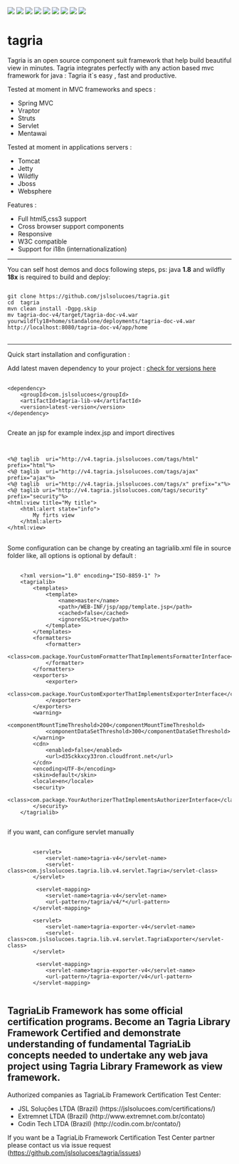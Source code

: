 [![][travis img]][travis]
[![][maven img]][maven]
[![][sonar img]][sonar]
[![][bugs img]][bugs]
[![][coverage img]][coverage]
[![][lines img]][lines]
[![][vulnerabilities img]][vulnerabilities]
[![][code_smells img]][code_smells]
[![][paypal img]][paypal]

[travis]:https://travis-ci.org/jslsolucoes/tagria
[travis img]:https://travis-ci.org/jslsolucoes/tagria.svg?branch=master

[maven]:http://search.maven.org/#search|gav|1|g:"com.jslsolucoes"%20AND%20a:"tagria"
[maven img]:https://maven-badges.herokuapp.com/maven-central/com.jslsolucoes/tagria/badge.svg

[sonar]:https://sonarcloud.io/dashboard/index/com.jslsolucoes:tagria:master
[sonar img]:https://sonarcloud.io/api/badges/gate?key=com.jslsolucoes:tagria:master

[bugs]:https://sonarcloud.io/dashboard/index/com.jslsolucoes:tagria:master
[bugs img]:https://sonarcloud.io/api/badges/measure?key=com.jslsolucoes:tagria:master&metric=bugs

[coverage]:https://sonarcloud.io/dashboard/index/com.jslsolucoes:tagria:master
[coverage img]:https://sonarcloud.io/api/badges/measure?key=com.jslsolucoes:tagria:master&metric=coverage

[bugs]:https://sonarcloud.io/dashboard/index/com.jslsolucoes:tagria:master
[bugs img]:https://sonarcloud.io/api/badges/measure?key=com.jslsolucoes:tagria:master&metric=bugs

[lines]:https://sonarcloud.io/dashboard/index/com.jslsolucoes:tagria:master
[lines img]:https://sonarcloud.io/api/badges/measure?key=com.jslsolucoes:tagria:master&metric=lines

[vulnerabilities]:https://sonarcloud.io/dashboard/index/com.jslsolucoes:tagria:master
[vulnerabilities img]:https://sonarcloud.io/api/badges/measure?key=com.jslsolucoes:tagria:master&metric=vulnerabilities

[code_smells]:https://sonarcloud.io/dashboard/index/com.jslsolucoes:tagria:master
[code_smells img]:https://sonarcloud.io/api/badges/measure?key=com.jslsolucoes:tagria:master&metric=code_smells

[paypal]:https://www.paypal.com/cgi-bin/webscr?cmd=_s-xclick&hosted_button_id=PE25DPU3CNFH4
[paypal img]:https://www.paypalobjects.com/en_US/i/btn/btn_donateCC_LG.gif


# tagria
Tagria is an open source component suit framework that help build beautiful view in minutes. Tagria integrates perfectly with any action based mvc framework for java : 
Tagria it`s easy , fast and productive.

Tested at moment in MVC frameworks and specs :
<ul>
	<li>Spring MVC</li>
	<li>Vraptor</li>
	<li>Struts</li>
	<li>Servlet</li>
	<li>Mentawai</li>
</ul>

Tested at moment in applications servers :
<ul>
	<li>Tomcat</li>
	<li>Jetty</li>
	<li>Wildfly</li>
	<li>Jboss</li>
	<li>Websphere</li>
</ul>


Features :
<ul>
	<li>Full html5,css3 support</li>
	<li>Cross browser support components</li>
	<li>Responsive</li>
	<li>W3C compatible</li>
	<li>Support for i18n (internationalization)</li>
</ul>


<hr/>
You can self host demos and docs following steps, ps: java <strong>1.8</strong> and wildfly <strong>18x</strong> is required to build and deploy:

<pre>
<code>
git clone https://github.com/jslsolucoes/tagria.git
cd  tagria
mvn clean install -Dgpg.skip
mv tagria-doc-v4/target/tagria-doc-v4.war yourwildfly18+home/standalone/deployments/tagria-doc-v4.war
http://localhost:8080/tagria-doc-v4/app/home
</code>
</pre>

<hr/>
Quick start installation and configuration : 

Add latest maven dependency to your project : <a href='https://mvnrepository.com/artifact/com.jslsolucoes/tagria-lib-v4' target='_blank'>check for versions here</a>
<pre>
	<code>
&lt;dependency&gt;
	&lt;groupId&gt;com.jslsolucoes&lt;/groupId&gt;
	&lt;artifactId&gt;tagria-lib-v4&lt;/artifactId&gt;
	&lt;version&gt;latest-version&lt;/version&gt;
&lt;/dependency&gt;
	</code>
</pre>

Create an jsp for example index.jsp and import directives
<pre>
	<code>
	
&lt;%@ taglib  uri="http://v4.tagria.jslsolucoes.com/tags/html" prefix="html"%&gt;
&lt;%@ taglib  uri="http://v4.tagria.jslsolucoes.com/tags/ajax" prefix="ajax"%&gt;
&lt;%@ taglib  uri="http://v4.tagria.jslsolucoes.com/tags/x" prefix="x"%&gt;
&lt;%@ taglib uri="http://v4.tagria.jslsolucoes.com/tags/security" prefix="security"%&gt;
&lt;html:view title="My title"&gt;
	&lt;html:alert state="info"&gt;
		My firts view	
	&lt;/html:alert&gt;
&lt;/html:view&gt;
</code>
</pre>

Some configuration can be change by creating an tagrialib.xml file in source folder like, all options is optional by default :
<pre>
	<code>
	&lt;?xml version="1.0" encoding="ISO-8859-1" ?&gt;
	&lt;tagrialib&gt;
		&lt;templates&gt;
			&lt;template&gt;
				&lt;name&gt;master&lt;/name&gt;
				&lt;path&gt;/WEB-INF/jsp/app/template.jsp&lt;/path&gt;
				&lt;cached&gt;false&lt;/cached&gt;
				&lt;ignoreSSL&gt;true&lt;/path&gt;
			&lt;/template&gt;
		&lt;/templates&gt;
		&lt;formatters&gt;
			&lt;formatter&gt;
				&lt;class&gt;com.package.YourCustomFormatterThatImplementsFormatterInterface&lt;/class&gt;
			&lt;/formatter&gt;
		&lt;/formatters&gt;
		&lt;exporters&gt;
			&lt;exporter&gt;
				&lt;class&gt;com.package.YourCustomExporterThatImplementsExporterInterface&lt;/class&gt;
			&lt;/exporter&gt;
		&lt;/exporters&gt;
		&lt;warning&gt;
			&lt;componentMountTimeThreshold&gt;200&lt;/componentMountTimeThreshold&gt;
			&lt;componentDataSetThreshold&gt;300&lt;/componentDataSetThreshold&gt;
		&lt;/warning&gt;
		&lt;cdn&gt;
			&lt;enabled&gt;false&lt;/enabled&gt;
			&lt;url&gt;d35ckkxcy33ron.cloudfront.net&lt;/url&gt;
		&lt;/cdn&gt;
		&lt;encoding&gt;UTF-8&lt;/encoding&gt;
		&lt;skin&gt;default&lt;/skin&gt;
		&lt;locale&gt;en&lt;/locale&gt;
		&lt;security&gt;
			&lt;class&gt;com.package.YourAuthorizerThatImplementsAuthorizerInterface&lt;/class&gt; <!-- implements this interface => com.jslsolucoes.tagria.api.v4.Authorizer -->
		&lt;/security&gt;
	&lt;/tagrialib&gt; 
	</code>
</pre>

if you want, can configure servlet manually

<pre>
	<code>
		&lt;servlet&gt;
			&lt;servlet-name&gt;tagria-v4&lt;/servlet-name&gt;
			&lt;servlet-class&gt;com.jslsolucoes.tagria.lib.v4.servlet.Tagria&lt;/servlet-class&gt;
		&lt;/servlet&gt;
		
		 &lt;servlet-mapping&gt;
			&lt;servlet-name&gt;tagria-v4&lt;/servlet-name&gt;
			&lt;url-pattern&gt;/tagria/v4/*&lt;/url-pattern&gt;
		&lt;/servlet-mapping&gt;
		
		&lt;servlet&gt;
			&lt;servlet-name&gt;tagria-exporter-v4&lt;/servlet-name&gt;
			&lt;servlet-class&gt;com.jslsolucoes.tagria.lib.v4.servlet.TagriaExporter&lt;/servlet-class&gt;
		&lt;/servlet&gt;
		
		 &lt;servlet-mapping&gt;
			&lt;servlet-name&gt;tagria-exporter-v4&lt;/servlet-name&gt;
			&lt;url-pattern&gt;/tagria-exporter/v4&lt;/url-pattern&gt;
		&lt;/servlet-mapping&gt;
	</code>
</pre>

<h2>
	TagriaLib Framework has some official certification programs. Become an Tagria Library Framework Certified and demonstrate understanding of fundamental TagriaLib concepts needed to undertake any web java project using Tagria Library Framework as view framework.
</h2>

Authorized companies as TagriaLib Framework Certification Test Center:
<ul>
	<li>JSL Soluções LTDA (Brazil)  (https://jslsolucoes.com/certifications/)</li>
	<li>Extremnet LTDA    (Brazil)  (http://www.extremnet.com.br/contato)</li>
	<li>Codin Tech LTDA   (Brazil)  (http://codin.com.br/contato/)</li>
</ul>

If you want be a TagriaLib Framework Certification Test Center partner please contact us via issue request (https://github.com/jslsolucoes/tagria/issues)


